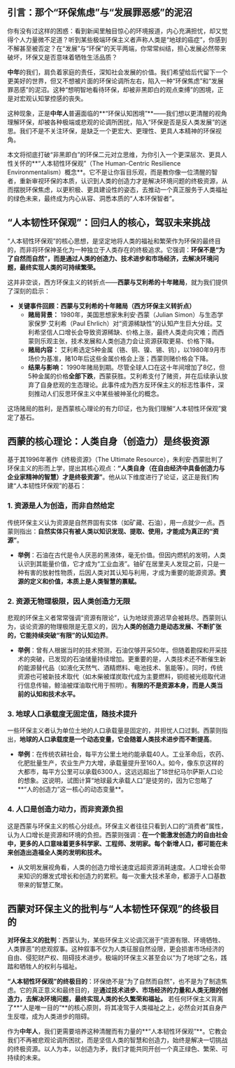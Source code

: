 ## **引言：那个“环保焦虑”与“发展罪恶感”的泥沼**

你有没有过这样的困惑：看到新闻里触目惊心的环境报道，内心充满担忧，却又觉得个人力量微不足道？听到某些极端环保主义者声称人类是“地球的癌症”，你感到不解甚至被否定？在“发展”与“环保”的天平两端，你常常纠结，担心发展必然带来破坏，环保又是否意味着牺牲生活品质？

**中年**的我们，肩负着家庭的责任，深知社会发展的价值。我们希望给后代留下一个更美好的世界，但又不想被片面的环保论调所左右，陷入一种“环保焦虑”和“发展罪恶感”的泥沼。这种“想明智地看待环保，却被非黑即白的观点束缚”的困境，正是对宏观认知掌控感的丧失。

这种现象，正是**中年人**普遍面临的**“环保认知困境”**——我们想以更清醒的视角理解环保，却被各种极端或悲观的论调所困扰，陷入“环保是否是反人类发展”的迷思。我们不是不关注环保，是缺乏一个更宏大、更理性、更具人本精神的环保视角。

本文将彻底打破“非黑即白”的环保二元对立思维，为你引入一个更深层次、更具人性关怀的**“人本韧性环保观”（The Human-Centric Resilience Environmentalism）概念**。它不是让你盲目乐观，而是教你像一位清醒的智者，重新审视环保的本质，认识到人类的创造力才是解决环境问题的终极资源，从而摆脱环保焦虑，以更积极、更具建设性的姿态，去推动一个真正服务于人类福祉的绿色未来，最终成为内心从容、洞悉本质的“人本环保智者”。

## **“人本韧性环保观”：回归人的核心，驾驭未来挑战**

“人本韧性环保观”的核心思想，是坚定地将人类的福祉和繁荣作为环保的最终目的，而非将环保神圣化为一种独立于人类存在的终极追求。它强调：**环保不是“为了自然而自然”，而是通过人类的创造力、技术进步和市场经济，去解决环境问题，最终实现人类的可持续繁荣。**

这并非空谈，西方环保主义的转折点——**西蒙与艾利希的十年赌局**，就为我们提供了深刻的启示：

* **关键事件回顾：西蒙与艾利希的十年赌局（西方环保主义转折点）**
    * **赌局背景：** 1980年，美国思想家朱利安·西蒙（Julian Simon）与生态学家保罗·艾利希（Paul Ehrlich）对“资源稀缺性”的认知产生巨大分歧。艾利希坚信人口增长会导致资源稀缺、价格上涨，最终人类走向灾难；而西蒙则乐观主张，技术发展和人类创造力会让资源获取更易、价格下降。
    * **赌局内容：** 艾利希选定5种金属（铬、铜、镍、锡、钨），以1980年9月市场价为基准，赌10年后这些金属价格会上涨；西蒙则赌价格会下降。
    * **结果与影响：** 1990年赌局到期。尽管全球人口在这十年间增加了8亿，但5种金属的价格**全部下跌**，西蒙获胜。艾利希支付了赌资，并在后续承认放弃了自身悲观的生态理论。此事件成为西方反环保主义的标志性事件，深刻推动人们反思环保主义中某些被神圣化的概念。

这场赌局的胜利，是西蒙核心理论的有力印证，也为我们理解“人本韧性环保观”奠定了基石。

## **西蒙的核心理论：人类自身（创造力）是终极资源**

基于其1996年著作《终极资源》（The Ultimate Resource），朱利安·西蒙批判了环保主义的形而上学，提出其核心观点：**“人类自身（在自由经济中具备创造力与企业家精神的智慧）才是终极资源”**。他从以下维度进行了论证，这正是我们构建“人本韧性环保观”的基石：

### **1. 资源是人为创造，而非自然给定**

传统环保主义认为资源是自然界固有实体（如矿藏、石油），用一点就少一点。西蒙则指出：**自然实体只有被人类以知识发现、提取、使用，才能成为真正的“资源”**。

* **举例**：石油在古代是令人厌恶的黑液体，毫无价值。但因内燃机的发明，人类认识到其能量价值，它才成为“工业血液”。铀矿在居里夫人发现之前，只是一种有害的放射性物质，后因人类对其认知与利用，才成为重要的能源资源。**资源的定义和价值，本质上是人类智慧的禀赋。**

### **2. 资源无物理极限，因人类创造力无限**

悲观的环保主义者常常强调“资源有限论”，认为地球资源迟早会被耗尽。西蒙则认为，谈论资源的物理极限是无意义的，因为**人类的创造力是动态发展、不断扩张的，它能持续突破“有限”的认知边界**。

* **举例**：曾有人根据当时的技术预测，石油仅够开采50年。但随着勘探和开采技术的突破，已发现的石油储量持续增加。更重要的是，人类技术还不断催生新的能源替代品（如液化天然气、酒精燃料、电池技术、氢能等）。同时，传统资源也可被新技术取代（如木柴被煤炭取代成为主要燃料，铜缆被光缆取代进行信息传输，鲸油被煤油取代用于照明）。**有限的不是资源本身，而是人类当前的认知和技术水平。**

### **3. 地球人口承载度无固定值，随技术提升**

一些环保主义者认为单位土地的人口承载量是固定的，并担忧人口过剩。西蒙则指出，**地球的人口承载度是一个动态变量，它会随着人类技术进步而不断提高**。

* **举例**：在传统农耕社会，每平方公里土地约能承载40人。工业革命后，农药、化肥批量生产，农业生产力大增，承载量提升至160人。如今，像东京这样的大都市，每平方公里可以承载6300人，这远远超出了18世纪马尔萨斯人口论的想象。这说明，试图计算“地球最大承载人口”是徒劳的，因为它忽略了**“人的创造力”这一核心的动态变量**。

### **4. 人口是创造力动力，而非资源负担**

这是西蒙与环保主义的核心分歧点。环保主义者往往只看到人口的“消费者”属性，认为人口增长是资源和环境的负担。西蒙则强调：**在一个能激发创造力的自由社会中，更多的人口意味着更多科学家、工程师、发明家。每个新增人口，都可能在未来创造出造福全人类的发明和技术。**

* 从文明发展视角看，人类的创造力增长速度远超资源消耗速度。人口增长会带来知识的爆发式增长和创造力的累积。每一次重大技术革命，都源于人口基数带来的智慧汇聚。

## **西蒙对环保主义的批判与“人本韧性环保观”的终极目的**

**对环保主义的批判**：西蒙认为，某些环保主义论调沉溺于“资源有限、环境牺牲、人类罪恶”的悲观叙事。这种叙事不仅为人类征服自然设限，更会损害市场经济的自由、侵犯财产权、阻碍技术进步。极端的环保主义甚至会以“为了地球”之名，践踏和牺牲人的权利与福祉。

**“人本韧性环保观”的终极目的**：环保绝不是“为了自然而自然”，也不是为了制造焦虑。它的真正意义和最终目的，是**通过技术进步、市场经济的力量和人类无限的创造力，去解决环境问题，最终实现人类的长久繁荣和福祉。** 若任何环保主义背离了**“人是唯一目的”**的核心原则，将其凌驾于人类福祉之上，必然会对其自身产生反噬，成为人类进步的阻碍。

作为**中年人**，我们更需要培养这种清醒而有力量的**“人本韧性环保观”**。它教会我们不再被悲观论调所困扰，而是坚信人类的智慧和创造力，始终是解决一切挑战的终极资源。以人为本，以创造为矛，我们才能共同开创一个真正绿色、繁荣、可持续的未来。

